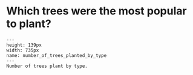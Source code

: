 # Which trees were the most popular to plant?

```{figure} https://github.com/klew-pdot/fptrees/blob/main/images/number_of_trees_planted_by_type.png?raw=true
---
height: 139px
width: 735px
name: number_of_trees_planted_by_type
---
Number of trees plant by type.
```